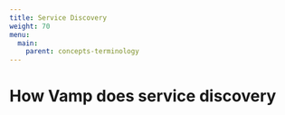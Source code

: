 ```yaml
---
title: Service Discovery
weight: 70
menu:
  main:
    parent: concepts-terminology
---
```


# How Vamp does service discovery

